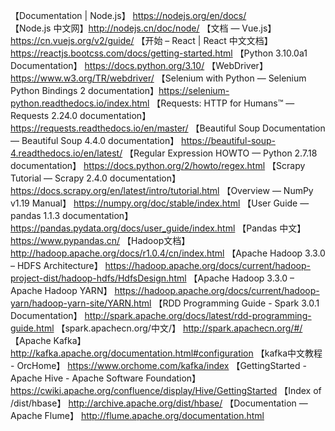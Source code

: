 【Documentation | Node.js】 https://nodejs.org/en/docs/
【Node.js 中文网】http://nodejs.cn/doc/node/
【文档 — Vue.js】 https://cn.vuejs.org/v2/guide/
【开始 – React | React 中文文档】 https://reactjs.bootcss.com/docs/getting-started.html
【Python 3.10.0a1 Documentation】 https://docs.python.org/3.10/
【WebDriver】https://www.w3.org/TR/webdriver/
【Selenium with Python — Selenium Python Bindings 2 documentation】https://selenium-python.readthedocs.io/index.html
【Requests: HTTP for Humans™ — Requests 2.24.0 documentation】 https://requests.readthedocs.io/en/master/
【Beautiful Soup Documentation — Beautiful Soup 4.4.0 documentation】 https://beautiful-soup-4.readthedocs.io/en/latest/
【Regular Expression HOWTO — Python 2.7.18 documentation】 https://docs.python.org/2/howto/regex.html
【Scrapy Tutorial — Scrapy 2.4.0 documentation】 https://docs.scrapy.org/en/latest/intro/tutorial.html
【Overview — NumPy v1.19 Manual】 https://numpy.org/doc/stable/index.html
【User Guide — pandas 1.1.3 documentation】 https://pandas.pydata.org/docs/user_guide/index.html
【Pandas 中文】 https://www.pypandas.cn/
【Hadoop文档】 http://hadoop.apache.org/docs/r1.0.4/cn/index.html
【Apache Hadoop 3.3.0 – HDFS Architecture】 https://hadoop.apache.org/docs/current/hadoop-project-dist/hadoop-hdfs/HdfsDesign.html
【Apache Hadoop 3.3.0 – Apache Hadoop YARN】 https://hadoop.apache.org/docs/current/hadoop-yarn/hadoop-yarn-site/YARN.html
【RDD Programming Guide - Spark 3.0.1 Documentation】 http://spark.apache.org/docs/latest/rdd-programming-guide.html
【spark.apachecn.org/中文/】 http://spark.apachecn.org/#/
【Apache Kafka】 http://kafka.apache.org/documentation.html#configuration
【kafka中文教程 - OrcHome】 https://www.orchome.com/kafka/index
【GettingStarted - Apache Hive - Apache Software Foundation】 https://cwiki.apache.org/confluence/display/Hive/GettingStarted
【Index of /dist/hbase】 http://archive.apache.org/dist/hbase/
【Documentation — Apache Flume】 http://flume.apache.org/documentation.html
